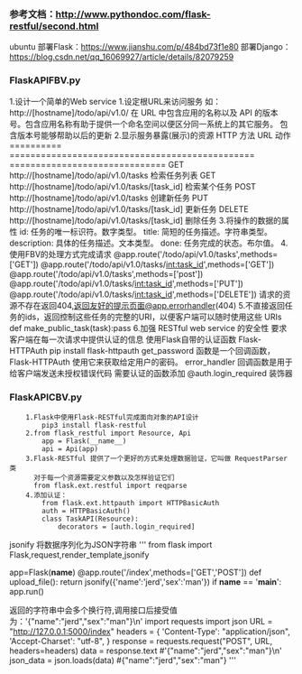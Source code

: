 ### 参考文档：http://www.pythondoc.com/flask-restful/second.html
ubuntu 部署Flask：https://www.jianshu.com/p/484bd73f1e80
       部署Django：https://blog.csdn.net/qq_16069927/article/details/82079259

### FlaskAPIFBV.py
1.设计一个简单的Web service
    1.设定根URL来访问服务 如：http://[hostname]/todo/api/v1.0/
        在 URL 中包含应用的名称以及 API 的版本号。包含应用名称有助于提供一个命名空间以便区分同一系统上的其它服务。
        包含版本号能够帮助以后的更新
    2.显示服务暴露(展示)的资源
            HTTP 方法   URL                                              动作
        ==========  ===============================================  ==============================
        GET         http://[hostname]/todo/api/v1.0/tasks            检索任务列表
        GET         http://[hostname]/todo/api/v1.0/tasks/[task_id]  检索某个任务
        POST        http://[hostname]/todo/api/v1.0/tasks            创建新任务
        PUT         http://[hostname]/todo/api/v1.0/tasks/[task_id]  更新任务
        DELETE      http://[hostname]/todo/api/v1.0/tasks/[task_id]  删除任务
    3.将操作的数据的属性
        id: 任务的唯一标识符。数字类型。
        title: 简短的任务描述。字符串类型。
        description: 具体的任务描述。文本类型。
        done: 任务完成的状态。布尔值。
    4.使用FBV的处理方式完成请求
        @app.route('/todo/api/v1.0/tasks',methods=['GET'])
        @app.route('/todo/api/v1.0/tasks/<int:task_id>',methods=['GET'])
        @app.route('/todo/api/v1.0/tasks',methods=['post'])
        @app.route('/todo/api/v1.0/tasks/<int:task_id>',methods=['PUT'])
        @app.route('/todo/api/v1.0/tasks/<int:task_id>',methods=['DELETE'])
        请求的资源不存在返回404,返回友好的提示页面@app.errorhandler(404)
    5.不直接返回任务的ids，返回控制这些任务的完整的URI，以便客户端可以随时使用这些 URIs
        def make_public_task(task):pass
    6.加强 RESTful web service 的安全性
        要求客户端在每一次请求中提供认证的信息
        使用Flask自带的认证函数 Flask-HTTPAuth
        pip install flask-httpauth
        get_password 函数是一个回调函数，Flask-HTTPAuth 使用它来获取给定用户的密码。
        error_handler 回调函数是用于给客户端发送未授权错误代码
        需要认证的函数添加 @auth.login_required 装饰器
### FlaskAPICBV.py
        1.Flask中使用Flask-RESTful完成面向对象的API设计
            pip3 install flask-restful
        2.from flask_restful import Resource, Api
            app = Flask(__name__)
            api = Api(app)
        3.Flask-RESTful 提供了一个更好的方式来处理数据验证，它叫做 RequestParser 类
          对于每一个资源需要定义参数以及怎样验证它们
          from flask.ext.restful import reqparse
        4.添加认证：
            from flask.ext.httpauth import HTTPBasicAuth
            auth = HTTPBasicAuth()
            class TaskAPI(Resource):
                decorators = [auth.login_required]
				
jsonify 将数据序列化为JSON字符串
'''
from flask import Flask,request,render_template,jsonify

app=Flask(__name__)
@app.route('/index',methods=['GET','POST'])
def upload_file():
    return jsonify({'name':'jerd','sex':'man'})
if __name__ == '__main__':
    app.run()

返回的字符串中会多个换行符,调用接口后接受值为：'{"name":"jerd","sex":"man"}\n'
import requests
import json
URL = "http://127.0.0.1:5000/index"
headers = {
        'Content-Type': "application/json",
        'Accept-Charset': "utf-8",
    }
response = requests.request("POST", URL,  headers=headers)
data = response.text   #'{"name":"jerd","sex":"man"}\n'
json_data = json.loads(data) #{"name":"jerd","sex":"man"}
'''


